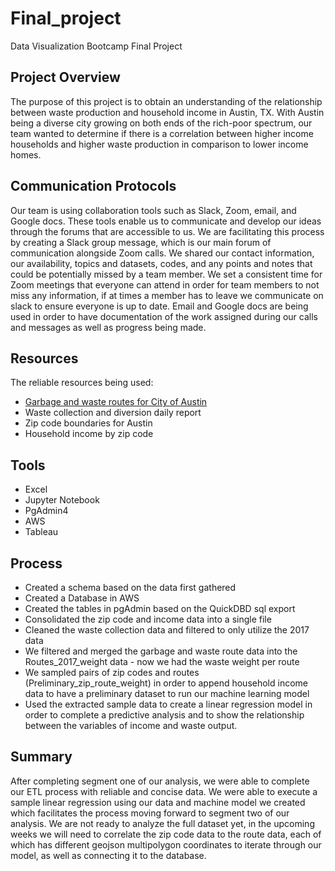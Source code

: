 # Final_project
Data Visualization Bootcamp Final Project

## Project Overview
The purpose of this project is to obtain an understanding of the relationship between waste production and household income in Austin, TX. With Austin being a diverse city  growing on both ends of the rich-poor spectrum, our team wanted to determine if there is a correlation between higher income households and higher waste production in comparison to lower income homes.

## Communication Protocols 
Our team is using collaboration tools such as Slack, Zoom, email, and Google docs. These tools enable us to communicate and develop our ideas through the forums that are accessible to us. We are facilitating this process by creating a Slack group message, which is our main forum of communication alongside Zoom calls. We shared our contact information, our availability, topics and datasets, codes, and any points and notes that could be potentially missed by a team member. We set a consistent time for Zoom meetings that everyone can attend in order for team members to not miss any information, if at times a member has to leave we communicate on slack to ensure everyone is up to date. Email and Google docs are being used in order to have documentation of the work assigned during our calls and messages as well as progress being made. 

## Resources
The reliable resources being used:
- [Garbage and waste routes for City of Austin](https://data.austintexas.gov/Locations-and-Maps/Garbage-Routes/azhh-4hg8)
- Waste collection and diversion daily report 
- Zip code boundaries for Austin
- Household income by zip code 

## Tools
- Excel
- Jupyter Notebook
- PgAdmin4
- AWS 
- Tableau


## Process

- Created a schema based on the data first gathered
- Created a Database  in AWS
- Created the tables in pgAdmin based on the QuickDBD sql export
- Consolidated the zip code and income data into a single file
- Cleaned the waste collection data and filtered to only utilize the 2017 data
- We filtered and merged the garbage and waste route data into the Routes_2017_weight data - now we had the waste weight per route
- We sampled pairs of zip codes and routes (Preliminary_zip_route_weight)  in order to append household income data to have a preliminary dataset to run our machine   learning model
- Used the extracted sample data to create a linear regression model in order to complete a predictive analysis and to show the relationship between the variables     of income and waste output. 

## Summary
After completing segment one of our analysis, we were able to complete our ETL process with reliable and concise data. We were able to execute a sample linear regression using our data and machine model we created which facilitates the process moving forward to segment two of our analysis. 
We are not ready to analyze the full dataset yet, in the upcoming weeks we will need to correlate the zip code data to the route data, each of which has different geojson multipolygon coordinates to iterate through our model, as well as connecting it to the database.
 
